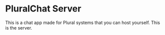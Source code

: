 # PluralChat Server
This is a chat app made for Plural systems that you can host yourself. This is the server.
